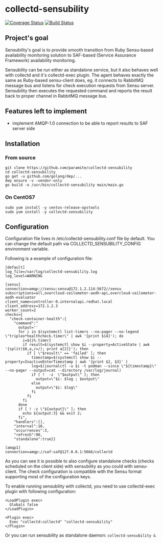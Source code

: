# collectd-sensubility

[![Coverage Status](https://coveralls.io/repos/github/paramite/collectd-sensubility/badge.svg?branch=master)](https://coveralls.io/github/paramite/collectd-sensubility?branch=master)
[![Build Status](https://travis-ci.org/paramite/collectd-sensubility.svg?branch=master)](https://travis-ci.org/paramite/collectd-sensubility)

## Project's goal

Sensubility's goal is to provide smooth transition from Ruby Sensu-based availability monitoring solution to SAF-based
(Service Assurance Framework) availability monitoring.

Sensubility can be run either as standalone service, but it also behaves well with collectd and it's collectd-exec plugin.
The agent behaves exactly the same as Ruby-based sensu-client does, eg. it connects to RabbitMQ message bus and listens
for check execution requests from Sensu server. Sensubility then executes the requested command and reports the result back
to proper channel in RabbitMQ message bus.

## Features left to implement
  - implement AMQP-1.0 connection to be able to report results to SAF server side

## Installation

### From source
```
git clone https://github.com/paramite/collectd-sensubility
cd collectd-sensubility
go get -u github.com/golang/dep/...
dep ensure -v -vendor-only
go build -o /usr/bin/collectd-sensubility main/main.go
```

### On CentOS7
```
sudo yum install -y centos-release-opstools
sudo yum install -y collectd-sensubility
```

## Configuration

Configuration file lives in /etc/collectd-sensubility.conf file by default. You can change the default path
via COLLECTD_SENSUBILITY_CONFIG environment variable.

Following is a example of configuration file:

```
[default]
log_file=/var/log/collectd-sensubility.log
log_level=WARNING

[sensu]
connection=amqp://sensu:sensu@172.1.2.114:5672//sensu
subscriptions=all,overcloud-ceilometer-aodh-api,overcloud-ceilometer-aodh-evaluator
client_name=controller-0.internalapi.redhat.local
client_address=172.1.2.3
worker_count=2
checks={
  "check-container-health":{
    "command":"
      output=''
      for i in $(systemctl list-timers --no-pager --no-legend \"tripleo*healthcheck.timer\" | awk '{print $14}'); do
        i=${i%.timer}
        if result=$(systemctl show $i --property=ActiveState | awk '{split($0,a,/=/); print a[2]}'); then
          if [ \"$result\" == 'failed' ]; then
            timestamp=$(systemctl show $i --property=InactiveEnterTimestamp | awk '{print $2, $3}' )
            log=$(journalctl -u $i -t podman --since \"${timestamp}\" --no-pager --output=cat --directory /var/log/journal)
            if [ !  -z  \"$output\" ]; then
              output=\"$i: $log ; $output\"
            else
              output=\"$i: $log\"
            fi
          fi
        fi
      done
      if [ ! -z \"${output}\" ]; then
        echo ${output:3} && exit 2;
      fi",
    "handlers":[],
    "interval":10,
    "occurrences":3,
    "refresh":90,
    "standalone":true}}

[amqp1]
connection=amqp://saf:saf@127.0.0.1:5666/collectd
```

As you can see it is possible to also configure standalone checks (checks scheduled on the client side) with sensubility as you could with sensu-client.
The check configuration is compatible with the Sensu format supporting most of the configuration keys.

To enable running sensubility with collectd, you need to use collectd-exec plugin with following configuration:

```
<LoadPlugin exec>
  Globals false
</LoadPlugin>

<Plugin exec>
  Exec "collectd:collectd" "collectd-sensubility"
</Plugin>
```

Or you can run sensubility as standalone daemon: `collectd-sensubility &`
